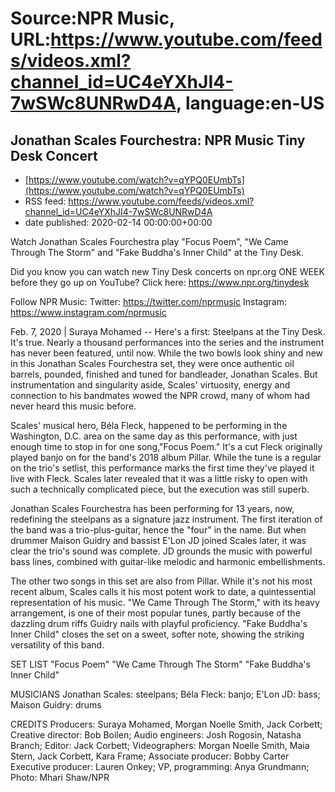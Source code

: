 # Source:NPR Music, URL:https://www.youtube.com/feeds/videos.xml?channel_id=UC4eYXhJI4-7wSWc8UNRwD4A, language:en-US

## Jonathan Scales Fourchestra: NPR Music Tiny Desk Concert
 - [https://www.youtube.com/watch?v=qYPQ0EUmbTs](https://www.youtube.com/watch?v=qYPQ0EUmbTs)
 - RSS feed: https://www.youtube.com/feeds/videos.xml?channel_id=UC4eYXhJI4-7wSWc8UNRwD4A
 - date published: 2020-02-14 00:00:00+00:00

Watch Jonathan Scales Fourchestra play "Focus Poem", "We Came Through The Storm" and "Fake Buddha's Inner Child" at the Tiny Desk.

Did you know you can watch new Tiny Desk concerts on npr.org ONE WEEK before they go up on YouTube? Click here: https://www.npr.org/tinydesk

Follow NPR Music:
Twitter: https://twitter.com/nprmusic
Instagram: https://www.instagram.com/nprmusic

Feb. 7, 2020 | Suraya Mohamed -- Here's a first: Steelpans at the Tiny Desk. It's true. Nearly a thousand performances into the series and the instrument has never been featured, until now. While the two bowls look shiny and new in this Jonathan Scales Fourchestra set, they were once authentic oil barrels, pounded, finished and tuned for bandleader, Jonathan Scales. But instrumentation and singularity aside, Scales' virtuosity, energy and connection to his bandmates wowed the NPR crowd, many of whom had never heard this music before.

Scales' musical hero, Béla Fleck, happened to be performing in the Washington, D.C. area on the same day as this performance, with just enough time to stop in for one song,"Focus Poem." It's a cut Fleck originally played banjo on for the band's 2018 album Pillar. While the tune is a regular on the trio's setlist, this performance marks the first time they've played it live with Fleck. Scales later revealed that it was a little risky to open with such a technically complicated piece, but the execution was still superb.

Jonathan Scales Fourchestra has been performing for 13 years, now, redefining the steelpans as a signature jazz instrument. The first iteration of the band was a trio-plus-guitar, hence the "four" in the name. But when drummer Maison Guidry and bassist E'Lon JD joined Scales later, it was clear the trio's sound was complete. JD grounds the music with powerful bass lines, combined with guitar-like melodic and harmonic embellishments.

The other two songs in this set are also from Pillar. While it's not his most recent album, Scales calls it his most potent work to date, a quintessential representation of his music. "We Came Through The Storm," with its heavy arrangement, is one of their most popular tunes, partly because of the dazzling drum riffs Guidry nails with playful proficiency. "Fake Buddha's Inner Child" closes the set on a sweet, softer note, showing the striking versatility of this band.

SET LIST
"Focus Poem"
"We Came Through The Storm"
"Fake Buddha's Inner Child"

MUSICIANS
Jonathan Scales: steelpans; Béla Fleck: banjo; E'Lon JD: bass; Maison Guidry: drums

CREDITS
Producers: Suraya Mohamed, Morgan Noelle Smith, Jack Corbett; Creative director: Bob Boilen; Audio engineers: Josh Rogosin, Natasha Branch; Editor: Jack Corbett; Videographers: Morgan Noelle Smith, Maia Stern, Jack Corbett, Kara Frame; Associate producer: Bobby Carter Executive producer: Lauren Onkey; VP, programming: Anya Grundmann; Photo: Mhari Shaw/NPR

